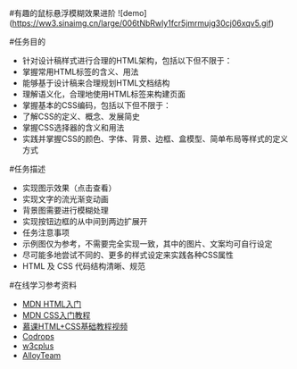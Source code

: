 #有趣的鼠标悬浮模糊效果进阶
![demo] (https://ww3.sinaimg.cn/large/006tNbRwly1fcr5jmrmujg30cj06xqv5.gif)

#任务目的

- 针对设计稿样式进行合理的HTML架构，包括以下但不限于：
- 掌握常用HTML标签的含义、用法
- 能够基于设计稿来合理规划HTML文档结构
- 理解语义化，合理地使用HTML标签来构建页面
- 掌握基本的CSS编码，包括以下但不限于：
- 了解CSS的定义、概念、发展简史
- 掌握CSS选择器的含义和用法
- 实践并掌握CSS的颜色、字体、背景、边框、盒模型、简单布局等样式的定义方式

#任务描述

- 实现图示效果（点击查看）
- 实现文字的流光渐变动画
- 背景图需要进行模糊处理
- 实现按钮边框的从中间到两边扩展开
- 任务注意事项
- 示例图仅为参考，不需要完全实现一致，其中的图片、文案均可自行设定
- 尽可能多地尝试不同的、更多的样式设定来实践各种CSS属性
- HTML 及 CSS 代码结构清晰、规范

#在线学习参考资料

<ul>
<li><a href="https://developer.mozilla.org/zh-CN/docs/Web/Guide/HTML/Introduction">MDN HTML入门</a></li>
<li><a href="https://developer.mozilla.org/zh-CN/docs/Web/Guide/CSS/Getting_started">MDN CSS入门教程</a></li>
<li><a href="http://http://www.imooc.com/course/list?c=html">    慕课HTML+CSS基础教程视频</a></li>
<li><a href="https://tympanus.net/codrops/category/playground/page/2/">    Codrops</a></li>
<li><a href="http://www.w3cplus.com/"> w3cplus</a></li>
<li><a href="http://www.alloyteam.com/">AlloyTeam</a></li>
</ul>